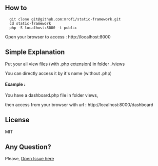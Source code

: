 ## How to

```
  git clone git@github.com:mrofi/static-framework.git
  cd static-framework
  php -S localhost:8000 -t public
```

Open your browser to access : http://localhost:8000

## Simple Explanation
Put your all view files (with .php extension) in folder ./views

You can directly access it by it's name (without .php)

#### Example :
You have a dashboard.php file in folder views,

then access from your browser with url : http://localhost:8000/dashboard

## License
MIT

## Any Question?
Please, [Open Issue here](https://github.com/mrofi/static-framework/issues) 
